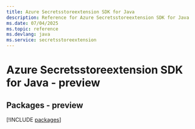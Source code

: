 ```yaml
---
title: Azure Secretsstoreextension SDK for Java
description: Reference for Azure Secretsstoreextension SDK for Java
ms.date: 07/04/2025
ms.topic: reference
ms.devlang: java
ms.service: secretsstoreextension
---
```

# Azure Secretsstoreextension SDK for Java - preview
## Packages - preview
[!INCLUDE [packages](secretsstoreextension-index.md)]